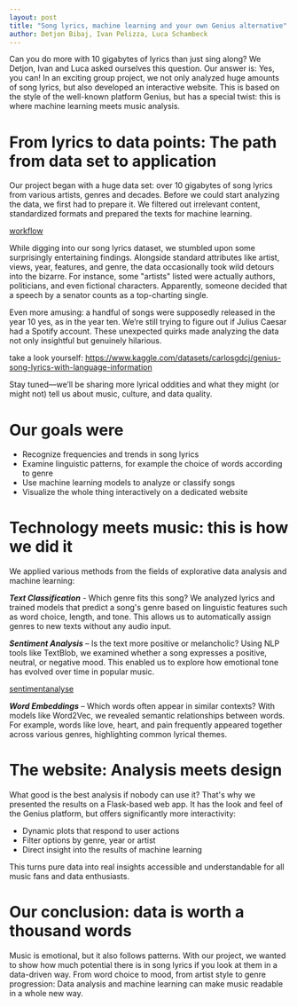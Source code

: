 ```yaml
---
layout: post
title: "Song lyrics, machine learning and your own Genius alternative"
author: Detjon Bibaj, Ivan Pelizza, Luca Schambeck
---
```



Can you do more with 10 gigabytes of lyrics than just sing along? We Detjon, Ivan and Luca asked ourselves this question. Our answer is: Yes, you can! In an exciting group project, we not only analyzed huge amounts of song lyrics, but also developed an interactive website. This is based on the style of the well-known platform Genius, but has a special twist: this is where machine learning meets music analysis.

# From lyrics to data points: The path from data set to application

Our project began with a huge data set: over 10 gigabytes of song lyrics from various artists, genres and decades. Before we could start analyzing the data, we first had to prepare it. We filtered out irrelevant content, standardized formats and prepared the texts for machine learning.

[workflow](/assets/img/2025-06-01-group11-LID-Workflow.png) 

While digging into our song lyrics dataset, we stumbled upon some surprisingly entertaining findings. Alongside standard attributes like artist, views, year, features, and genre, the data occasionally took wild detours into the bizarre. For instance, some "artists" listed were actually authors, politicians, and even fictional characters. Apparently, someone decided that a speech by a senator counts as a top-charting single.

Even more amusing: a handful of songs were supposedly released in the year 10 yes, as in the year ten. We’re still trying to figure out if Julius Caesar had a Spotify account. These unexpected quirks made analyzing the data not only insightful but genuinely hilarious.

take a look yourself:
https://www.kaggle.com/datasets/carlosgdcj/genius-song-lyrics-with-language-information

Stay tuned—we’ll be sharing more lyrical oddities and what they might (or might not) tell us about music, culture, and data quality.


# Our goals were

- Recognize frequencies and trends in song lyrics
- Examine linguistic patterns, for example the choice of words according to genre
- Use machine learning models to analyze or classify songs
- Visualize the whole thing interactively on a dedicated website


# Technology meets music: this is how we did it


We applied various methods from the fields of explorative data analysis and machine learning:

***Text Classification*** - Which genre fits this song?
We analyzed lyrics and trained models that predict a song's genre based on linguistic features such as word choice, length, and tone. This allows us to automatically assign genres to new texts without any audio input.

***Sentiment Analysis*** – Is the text more positive or melancholic?
Using NLP tools like TextBlob, we examined whether a song expresses a positive, neutral, or negative mood. This enabled us to explore how emotional tone has evolved over time in popular music.

[sentimentanalyse](/assets/img/2025-06-01-group11-LID-sentiment.png)


***Word Embeddings*** – Which words often appear in similar contexts?
With models like Word2Vec, we revealed semantic relationships between words. For example, words like love, heart, and pain frequently appeared together across various genres, highlighting common lyrical themes.


# The website: Analysis meets design


What good is the best analysis if nobody can use it? That's why we presented the results on a Flask-based web app. It has the look and feel of the Genius platform, but offers significantly more interactivity:

- Dynamic plots that respond to user actions
- Filter options by genre, year or artist
- Direct insight into the results of machine learning

This turns pure data into real insights accessible and understandable for all music fans and data enthusiasts.


# Our conclusion: data is worth a thousand words


Music is emotional, but it also follows patterns. With our project, we wanted to show how much potential there is in song lyrics if you look at them in a data-driven way. From word choice to mood, from artist style to genre progression: Data analysis and machine learning can make music readable in a whole new way. 
